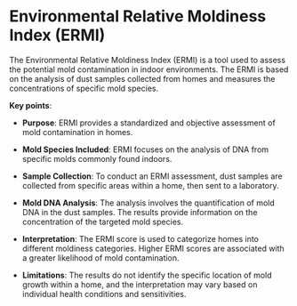 [//]: # (
source: gpt-3 + jph editing
abbr: ERMI
tags: mold tests
)

# Environmental Relative Moldiness Index (ERMI)

The Environmental Relative Moldiness Index (ERMI) is a tool used to assess the potential mold contamination in indoor environments. The ERMI is based on the analysis of dust samples collected from homes and measures the concentrations of specific mold species.

**Key points**:

* **Purpose**: ERMI provides a standardized and objective assessment of mold contamination in homes.

* **Mold Species Included**: ERMI focuses on the analysis of DNA from specific molds commonly found indoors.

* **Sample Collection**: To conduct an ERMI assessment, dust samples are collected from specific areas within a home, then sent to a laboratory.

* **Mold DNA Analysis**: The analysis involves the quantification of mold DNA in the dust samples. The results provide information on the concentration of the targeted mold species.

* **Interpretation**: The ERMI score is used to categorize homes into different moldiness categories. Higher ERMI scores are associated with a greater likelihood of mold contamination.

* **Limitations**: The results do not identify the specific location of mold growth within a home, and the interpretation may vary based on individual health conditions and sensitivities.
